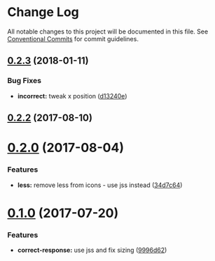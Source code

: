 # Change Log

All notable changes to this project will be documented in this file.
See [Conventional Commits](https://conventionalcommits.org) for commit guidelines.

<a name="0.2.3"></a>
## [0.2.3](https://github.com/pieelements/pie-elements/compare/@pie-libs/icons@0.2.2...@pie-libs/icons@0.2.3) (2018-01-11)


### Bug Fixes

* **incorrect:** tweak x position ([d13240e](https://github.com/pieelements/pie-elements/commit/d13240e))




<a name="0.2.2"></a>
## [0.2.2](https://github.com/pieelements/pie-elements/compare/@pie-libs/icons@0.2.0...@pie-libs/icons@0.2.2) (2017-08-10)




<a name="0.2.0"></a>
# [0.2.0](https://github.com/pieelements/pie-elements/compare/@pie-libs/icons@0.1.0...@pie-libs/icons@0.2.0) (2017-08-04)


### Features

* **less:** remove less from icons - use jss instead ([34d7c64](https://github.com/pieelements/pie-elements/commit/34d7c64))




<a name="0.1.0"></a>
# [0.1.0](https://github.com/pieelements/pie-elements/compare/@pie-libs/icons@0.0.2...@pie-libs/icons@0.1.0) (2017-07-20)


### Features

* **correct-response:** use jss and fix sizing ([9996d62](https://github.com/pieelements/pie-elements/commit/9996d62))
